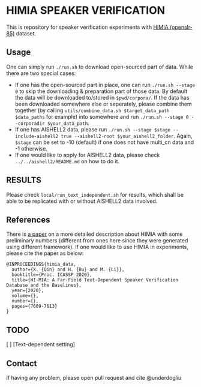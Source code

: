 # HIMIA SPEAKER VERIFICATION

This is repository for speaker verification experiments with [HIMIA (openslr-85)](http://www.openslr.org/85/) dataset.

## Usage
One can simply run `./run.sh` to download open-sourced part of data. While there are two special cases:
* If one has the open-sourced part in place, one can run `./run.sh --stage 0` to skip the downloading & preparation part of those data. By default the data will be downloaded to/stored in `$pwd/corpora/`. If the data has been downloaded somewhere else or seperately, please combine them together (by calling `utils/combine_data.sh $target_data_path $data_paths` for example) into somewhere and run `./run.sh --stage 0 --corporadir $your_data_path`.
* If one has AISHELL2 data, please run `./run.sh --stage $stage --include-aishell2 true --aishell2-root $your_aishell2_folder`. Again, `$stage` can be set to -10 (default) if one does not have multi_cn data and -1 otherwise.
* If one would like to apply for AISHELL2 data, please check `../../aishell2/README.md` on how to do it.

## RESULTS
Please check `local/run_text_independent.sh` for results, which shall be able to be replicated with or without AISHELL2 data involved.

## References
There is [a paper](https://arxiv.org/abs/1912.01231) on a more detailed description about HIMIA with some preliminary numbers (different from ones here since they were generated using different framework). If one would like to use HIMIA in experiments, please cite the paper as below:
```
@INPROCEEDINGS{himia_data,
  author={X. {Qin} and H. {Bu} and M. {Li}},
  booktitle={Proc. ICASSP 2020}, 
  title={HI-MIA: A Far-Field Text-Dependent Speaker Verification Database and the Baselines}, 
  year={2020},
  volume={},
  number={},
  pages={7609-7613}
}
```

## TODO
[ ] [Text-dependent setting]

## Contact
If having any problem, please open pull request and cite @underdogliu
